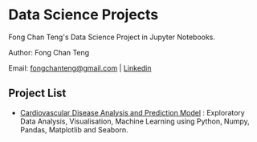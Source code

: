 # Data Science Projects
Fong Chan Teng's Data Science Project in Jupyter Notebooks.

Author: Fong Chan Teng

Email: fongchanteng@gmail.com | [Linkedin](https://https://www.linkedin.com/in/fongchanteng/)

## Project List
- [Cardiovascular Disease Analysis and Prediction Model](https://github.com/fongchanteng/Data-Science/blob/master/Cardiovascular%20disease%20analysis%20and%20machine%20learning/CVDs%20Analysis%20and%20Prediction%20Model.ipynb) : Exploratory Data Analysis, Visualisation, Machine Learning using Python, Numpy, Pandas, Matplotlib and Seaborn.
